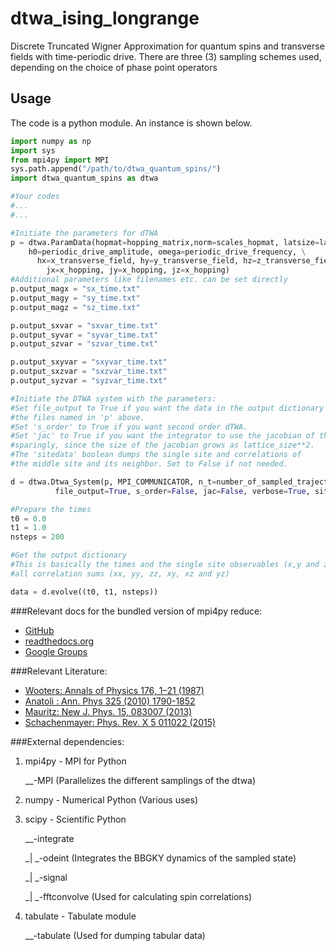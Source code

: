 dtwa_ising_longrange
=============

Discrete Truncated Wigner Approximation for quantum spins and transverse fields with time-periodic drive.
There are three (3) sampling schemes used, depending on the choice of phase point operators


Usage
-----
The code is a python module. An instance is shown below.

```python
import numpy as np
import sys
from mpi4py import MPI
sys.path.append("/path/to/dtwa_quantum_spins/")
import dtwa_quantum_spins as dtwa

#Your codes
#...
#...

#Initiate the parameters for dTWA
p = dtwa.ParamData(hopmat=hopping_matrix,norm=scales_hopmat, latsize=lattice_size,\
	h0=periodic_drive_amplitude, omega=periodic_drive_frequency, \
	  hx=x_transverse_field, hy=y_transverse_field, hz=z_transverse_field\
	    jx=x_hopping, jy=x_hopping, jz=x_hopping)
#Additional parameters like filenames etc. can be set directly
p.output_magx = "sx_time.txt"
p.output_magy = "sy_time.txt"
p.output_magz = "sz_time.txt"

p.output_sxvar = "sxvar_time.txt"
p.output_syvar = "syvar_time.txt"
p.output_szvar = "szvar_time.txt"

p.output_sxyvar = "sxyvar_time.txt"
p.output_sxzvar = "sxzvar_time.txt"
p.output_syzvar = "syzvar_time.txt"

#Initiate the DTWA system with the parameters:
#Set file_output to True if you want the data in the output dictionary to be dumped to 
#the files named in 'p' above.
#Set 's_order' to True if you want second order dTWA.
#Set 'jac' to True if you want the integrator to use the jacobian of the BBGKY dynamics. Use
#sparingly, since the size of the jacobian grows as lattice_size**2.
#The 'sitedata' boolean dumps the single site and correlations of 
#the middle site and its neighbor. Set to False if not needed.

d = dtwa.Dtwa_System(p, MPI_COMMUNICATOR, n_t=number_of_sampled_trajectories, \
	      file_output=True, s_order=False, jac=False, verbose=True, sitedata=False)

#Prepare the times
t0 = 0.0
t1 = 1.0
nsteps = 200

#Get the output dictionary
#This is basically the times and the single site observables (x,y and z) and 
#all correlation sums (xx, yy, zz, xy, xz and yz)

data = d.evolve((t0, t1, nsteps))

```



###Relevant docs for the bundled version of mpi4py reduce:
* [GitHub](https://github.com/mpi4py/mpi4py/blob/master/demo/reductions/reductions.py)
* [readthedocs.org](https://mpi4py.readthedocs.org/en/latest/overview.html#collective-communications)
* [Google Groups](https://groups.google.com/forum/#!msg/mpi4py/t8HZoYg8Ldc/-erl6BMKpLAJ)

###Relevant Literature:
* [Wooters: Annals of Physics 176, 1–21 (1987)](http://dx.doi.org/10.1016/0003-4916(87)90176-X)
* [Anatoli : Ann. Phys 325 (2010) 1790-1852](http://arxiv.org/abs/0905.3384)
* [Mauritz: New J. Phys. 15, 083007 (2013)](http://arxiv.org/abs/1209.3697)
* [Schachenmayer: Phys. Rev. X 5 011022 (2015)](http://arxiv.org/abs/1408.4441)

###External dependencies:
1. mpi4py - MPI for Python

    _\_-MPI (Parallelizes the different samplings of the dtwa)

2. numpy - Numerical Python (Various uses)

3. scipy  - Scientific Python

    _\_-integrate 

    _| \_-odeint (Integrates the BBGKY dynamics of the sampled state)

    _| \_-signal 
    
    _| \_-fftconvolve (Used for calculating spin correlations)

4. tabulate - Tabulate module 
    
    _\_-tabulate (Used for dumping tabular data)
